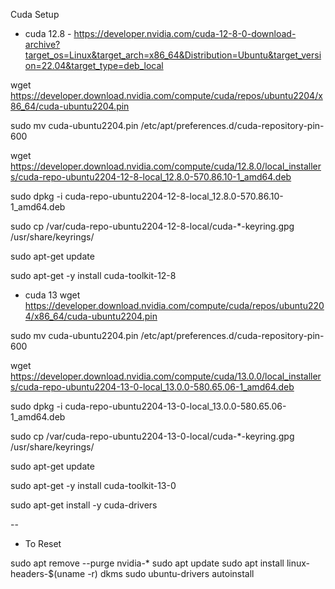 Cuda Setup

- cuda 12.8 - https://developer.nvidia.com/cuda-12-8-0-download-archive?target_os=Linux&target_arch=x86_64&Distribution=Ubuntu&target_version=22.04&target_type=deb_local


wget https://developer.download.nvidia.com/compute/cuda/repos/ubuntu2204/x86_64/cuda-ubuntu2204.pin

sudo mv cuda-ubuntu2204.pin /etc/apt/preferences.d/cuda-repository-pin-600

wget https://developer.download.nvidia.com/compute/cuda/12.8.0/local_installers/cuda-repo-ubuntu2204-12-8-local_12.8.0-570.86.10-1_amd64.deb

sudo dpkg -i cuda-repo-ubuntu2204-12-8-local_12.8.0-570.86.10-1_amd64.deb

sudo cp /var/cuda-repo-ubuntu2204-12-8-local/cuda-*-keyring.gpg /usr/share/keyrings/

sudo apt-get update

sudo apt-get -y install cuda-toolkit-12-8


- cuda 13
wget https://developer.download.nvidia.com/compute/cuda/repos/ubuntu2204/x86_64/cuda-ubuntu2204.pin

sudo mv cuda-ubuntu2204.pin /etc/apt/preferences.d/cuda-repository-pin-600

wget https://developer.download.nvidia.com/compute/cuda/13.0.0/local_installers/cuda-repo-ubuntu2204-13-0-local_13.0.0-580.65.06-1_amd64.deb

sudo dpkg -i cuda-repo-ubuntu2204-13-0-local_13.0.0-580.65.06-1_amd64.deb

sudo cp /var/cuda-repo-ubuntu2204-13-0-local/cuda-*-keyring.gpg /usr/share/keyrings/

sudo apt-get update


sudo apt-get -y install cuda-toolkit-13-0



sudo apt-get install -y cuda-drivers

--

- To Reset 

sudo apt remove --purge nvidia-*
sudo apt update
sudo apt install linux-headers-$(uname -r) dkms
sudo ubuntu-drivers autoinstall
